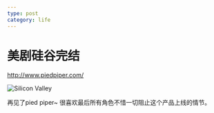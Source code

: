 ```yaml
---
type: post
category: life
---
```

# 美剧硅谷完结

http://www.piedpiper.com/

![Silicon Valley](https://img3.doubanio.com/view/photo/l/public/p2571694925.webp)

再见了pied piper~ 很喜欢最后所有角色不惜一切阻止这个产品上线的情节。